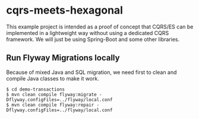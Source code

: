 # cqrs-meets-hexagonal
This example project is intended as a proof of concept that CQRS/ES can be implemented in a lightweight way without using a dedicated CQRS framework. We will just be using Spring-Boot and some other libraries.

## Run Flyway Migrations locally

Because of mixed Java and SQL migration, we need first to clean and compile Java classes to make it work.

```shell
$ cd demo-transactions
$ mvn clean compile flyway:migrate -Dflyway.configFiles=../flyway/local.conf
$ mvn clean compile flyway:repair -Dflyway.configFiles=../flyway/local.conf
```
